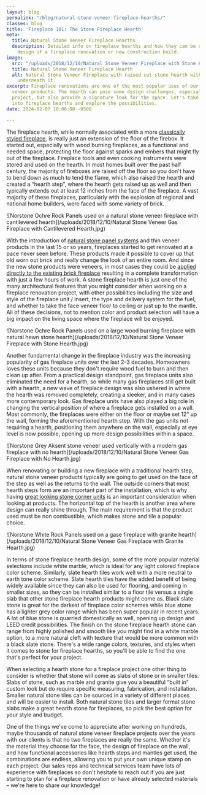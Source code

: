 ```yaml
---
layout: blog
permalink: "/blog/natural-stone-veneer-fireplace-hearths/"
classes: blog
title: 'Fireplace 101: The Stone Fireplace Hearth'
meta:
  title: Natural Stone Veneer Fireplace Hearths
  description: Detailed info on fireplace hearths and how they can be used in the
    design of a fireplace renovation or new construction build.
image:
  src: "/uploads/2018/12/10/Natural Stone Veneer Fireplace with Stone Hearth.jpg"
  title: Natural Stone Veneer Fireplace Hearth
  alt: Natural Stone Veneer Fireplace with raised cut stone hearth with storage cubbies
    underneath it.
excerpt: Fireplace renovations are one of the most popular uses of our natural stone
  veneer products. The hearth can pose some design challenges, especially in a remodel
  project, but also provide a signature look for the space. Let's take a deep dive
  into fireplace hearths and explore the possibilities.
date: 2024-02-07 10:06:08 -0500

---
```

The fireplace hearth, while normally associated with a more [classically styled fireplace](https://www.norstoneusa.com/gallery/application/fireplace/), is really just an extension of the floor of the firebox. It started out, especially with wood burning fireplaces, as a functional and needed space, protecting the floor against sparks and embers that might fly out of the fireplace. Fireplace tools and even cooking instruments were stored and used on the hearth. In most homes built over the past half century, the majority of fireboxes are raised off the floor so you don't have to bend down as much to tend the flame, which also raised the hearth and created a “hearth step”, where the hearth gets raised up as well and then typically extends out at least 12 inches from the face of the fireplace. A vast majority of these fireplaces, particularly with the explosion of regional and national home builders, were faced with some variety of brick.

![Norstone Ochre Rock Panels used on a natural stone veneer fireplace with cantilevered hearth](/uploads/2018/12/10/Natural Stone Veneer Gas Fireplace with Cantilevered Hearth.jpg)

With the introduction of [natural stone panel systems](https://www.norstoneusa.com/) and thin veneer products in the last 15 or so years, fireplaces started to get renovated at a pace never seen before. These products made it possible to cover up that old worn out brick and really change the look of an entire room. And since the new stone products were veneers, in most cases they could be [applied directly to the existing brick fireplace](https://www.norstoneusa.com/blog/stone-veneer-over-brick-norstone-classroom-series/) resulting in a complete transformation with just a few hours of work. A stone fireplace hearth is just one of the many architectural features that you might consider when working on a fireplace renovation project, with other possibilities including the size and style of the fireplace unit / insert, the type and delivery system for the fuel, and whether to take the face veneer floor to ceiling or just up to the mantle. All of these decisions, not to mention color and product selection will have a big impact on the living space where the fireplace will be enjoyed.

![Norstone Ochre Rock Panels used on a large wood burning fireplace with natural hewn stone hearth](/uploads/2018/12/10/Natural Stone Veneer Fireplace with Stone Hearth.jpg)

Another fundamental change in the fireplace industry was the increasing popularity of gas fireplace units over the last 2-3 decades. Homeowners loves these units because they don't require wood fuel to burn and then clean up after.  From a practical design standpoint, gas fireplace units also eliminated the need for a hearth, so while many gas fireplaces still get built with a hearth, a new wave of fireplace design was also ushered in where the hearth was removed completely, creating a sleeker, and in many cases more contemporary look.  Gas fireplace units have also played a big role in changing the vertical position of where a fireplace gets installed on a wall.  Most commonly, the fireplaces were either on the floor or maybe set 12” up the wall, forming the aforementioned hearth step.  With the gas units not requiring a hearth, positioning them anywhere on the wall, especially at eye level is now possible, opening up more design possibilities within a space.

![Norstone Grey Aksent stone veneer used vertically with a modern gas fireplace with no hearth](/uploads/2018/12/10/Natural Stone Veneer Gas Fireplace with No Hearth.jpg)

When renovating or building a new fireplace with a traditional hearth step, natural stone veneer products typically are going to get used on the face of the step as well as the returns to the wall.  The outside corners that most hearth steps form are an important part of the installation, which is why having [great looking stone corner units](https://www.norstoneusa.com/blog/miter-cut-vs-corner-unit/) is an important consideration when looking at products.  The horizontal top of the hearth is another area where design can really shine through.  The main requirement is that the product used must be non combustible, which makes stone and tile a popular choice.

![Norstone White Rock Panels used on a gase fireplace with granite hearth](/uploads/2018/12/10/Natural Stone Veneer Gas Fireplace with Granite Hearth.jpg)

In terms of stone fireplace hearth design, some of the more popular material selections include white marble, which is ideal for any light colored fireplace color scheme. Similarly, slate hearth tiles work well with a more neutral to earth tone color scheme.  Slate hearth tiles have the added benefit of being widely available since they can also be used for flooring, and coming in smaller sizes, so they can be installed similar to a floor tile versus a single slab that other stone fireplace hearth products might come as. Black slate stone is great for the darkest of fireplace color schemes while blue stone has a lighter grey color range which has been super popular in recent years. A lot of blue stone is quarried domestically as well, opening up design and LEED credit possibilities. The finish on the stone fireplace hearth stone can range from highly polished and smooth like you might find in a white marble option, to a more natural cleft with texture that would be more common with a black slate stone. There's a wide range colors, textures, and styles when it comes to stone for fireplace hearths, so you'll be able to find the one that's perfect for your project.

When selecting a hearth stone for a fireplace project one other thing to consider is whether that stone will come as slabs of stone or in smaller tiles.  Slabs of stone, such as marble and granite give you a beautiful “built in” custom look but do require specific measuring, fabrication, and installation. Smaller natural stone tiles can be sourced in a variety of different places and will be easier to install.  Both natural stone tiles and larger format stone slabs make a great hearth stone for fireplaces, so pick the best option for your style and budget.


One of the things we've come to appreciate after working on hundreds, maybe thousands of natural stone veneer fireplace projects over the years with our clients is that no two fireplaces are really the same.  Whether it's the material they choose for the face, the design of fireplace on the wall, and how functional accessories like hearth steps and mantles get used, the combinations are endless, allowing you to put your own unique stamp on each project.  Our sales reps and technical services team have lots of experience with fireplaces so don't hesitate to reach out if you are just starting to plan for a fireplace renovation or have already selected materials – we're here to share our knowledge!
